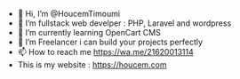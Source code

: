 - 👋 Hi, I’m @HoucemTimoumi
- 👀 I’m fullstack web develper : PHP, Laravel and wordpress
- 🌱 I’m currently learning OpenCart CMS
- 💞️ I’m Freelancer i can build your projects perfectly
- 📫 How to reach me https://wa.me/21620013114
- This is my website : https://houcem.com

<!---
HoucemTimoumi/HoucemTimoumi is a ✨ special ✨ repository because its `README.md` (this file) appears on your GitHub profile.
You can click the Preview link to take a look at your changes.
--->
